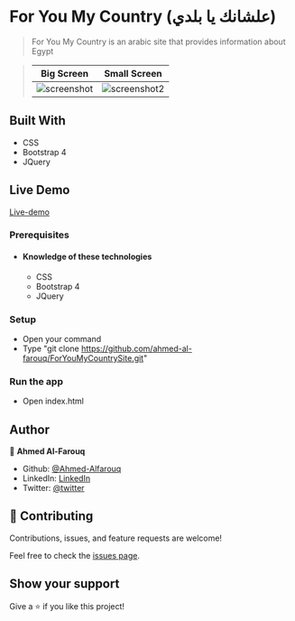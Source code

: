 # For You My Country (علشانك يا بلدي)

> For You My Country is an arabic site that provides information about Egypt

> |Big Screen       |Small Screen|
> |--------------|--------------|
> |![screenshot](./screenshot.png)|![screenshot2](./screenshot-sm-screen.png)|

## Built With
- CSS
- Bootstrap 4
- JQuery

## Live Demo
[Live-demo](https://freeeze.pages.dev/)

### Prerequisites
  - #### Knowledge of these technologies
    - CSS
    - Bootstrap 4
    - JQuery
### Setup
  * Open your command
  * Type "git clone https://github.com/ahmed-al-farouq/ForYouMyCountrySite.git"

### Run the app
  * Open index.html

## Author

:bearded_person: **Ahmed Al-Farouq**
  - Github: [@Ahmed-Alfarouq](https://github.com/ahmed-al-farouq)
  - LinkedIn: [LinkedIn](https://www.linkedin.com/in/ahmed-al-farouq/)
  - Twitter: [@twitter](https://twitter.com/ahmed_al_farouq)


## 🤝 Contributing

Contributions, issues, and feature requests are welcome!

Feel free to check the [issues page](../../issues/).

## Show your support

Give a ⭐️ if you like this project!

